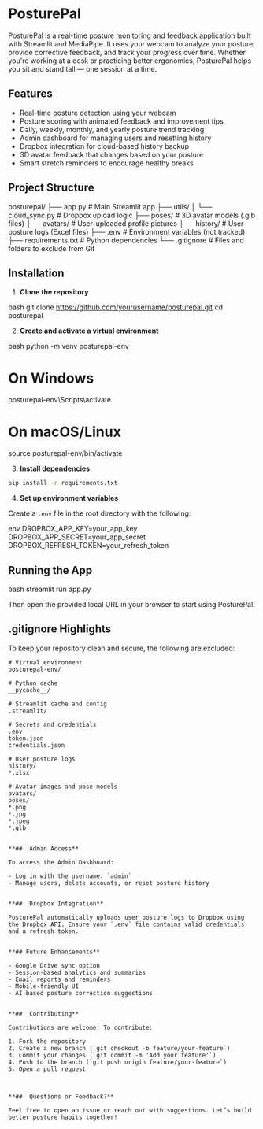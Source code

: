 #  PosturePal

PosturePal is a real-time posture monitoring and feedback application built with Streamlit and MediaPipe. It uses your webcam to analyze your posture, provide corrective feedback, and track your progress over time. Whether you're working at a desk or practicing better ergonomics, PosturePal helps you sit and stand tall — one session at a time.


## Features

-  Real-time posture detection using your webcam
-  Posture scoring with animated feedback and improvement tips
-  Daily, weekly, monthly, and yearly posture trend tracking
-  Admin dashboard for managing users and resetting history
-  Dropbox integration for cloud-based history backup
-  3D avatar feedback that changes based on your posture
-  Smart stretch reminders to encourage healthy breaks


##  Project Structure


posturepal/
├── app.py                  # Main Streamlit app
├── utils/
│   └── cloud_sync.py       # Dropbox upload logic
├── poses/                  # 3D avatar models (.glb files)
├── avatars/                # User-uploaded profile pictures
├── history/                # User posture logs (Excel files)
├── .env                    # Environment variables (not tracked)
├── requirements.txt        # Python dependencies
└── .gitignore              # Files and folders to exclude from Git



## Installation

1. **Clone the repository**

bash
git clone https://github.com/yourusername/posturepal.git
cd posturepal


2. **Create and activate a virtual environment**

bash
python -m venv posturepal-env
# On Windows
posturepal-env\Scripts\activate
# On macOS/Linux
source posturepal-env/bin/activate


3. **Install dependencies**

```bash
pip install -r requirements.txt
```

4. **Set up environment variables**

Create a `.env` file in the root directory with the following:

env
DROPBOX_APP_KEY=your_app_key
DROPBOX_APP_SECRET=your_app_secret
DROPBOX_REFRESH_TOKEN=your_refresh_token



##  Running the App

bash
streamlit run app.py


Then open the provided local URL in your browser to start using PosturePal.



## .gitignore Highlights

To keep your repository clean and secure, the following are excluded:

```gitignore
# Virtual environment
posturepal-env/

# Python cache
__pycache__/

# Streamlit cache and config
.streamlit/

# Secrets and credentials
.env
token.json
credentials.json

# User posture logs
history/
*.xlsx

# Avatar images and pose models
avatars/
poses/
*.png
*.jpg
*.jpeg
*.glb


**##  Admin Access**

To access the Admin Dashboard:

- Log in with the username: `admin`
- Manage users, delete accounts, or reset posture history


**##  Dropbox Integration**

PosturePal automatically uploads user posture logs to Dropbox using the Dropbox API. Ensure your `.env` file contains valid credentials and a refresh token.


**## Future Enhancements**

- Google Drive sync option
- Session-based analytics and summaries
- Email reports and reminders
- Mobile-friendly UI
- AI-based posture correction suggestions


**##  Contributing**

Contributions are welcome! To contribute:

1. Fork the repository
2. Create a new branch (`git checkout -b feature/your-feature`)
3. Commit your changes (`git commit -m 'Add your feature'`)
4. Push to the branch (`git push origin feature/your-feature`)
5. Open a pull request



**##  Questions or Feedback?**

Feel free to open an issue or reach out with suggestions. Let’s build better posture habits together!
